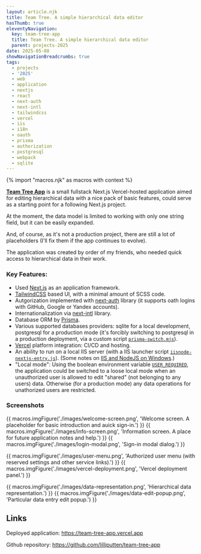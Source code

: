 ```yaml
---
layout: article.njk
title: Team Tree. A simple hierarchical data editor
hasThumb: true
eleventyNavigation:
  key: team-tree-app
  title: Team Tree. A simple hierarchical data editor
  parent: projects-2025
date: 2025-05-08
showNavigationBreadcrumbs: true
tags:
  - projects
  - '2025'
  - web
  - application
  - nextjs
  - react
  - next-auth
  - next-intl
  - tailwindcss
  - vercel
  - iis
  - i18n
  - oauth
  - prisma
  - authorization
  - postgresql
  - webpack
  - sqlite
---
```


<!--
@changed 2025.05.08, 18:41

We've finally launched the first public release of our recent project: a mobile application and a web-site for The March Cat Tales.

-->

{% import "macros.njk" as macros with context %}

[**Team Tree App**](https://team-tree-app.vercel.app) is a  small fullstack Next.js Vercel-hosted application aimed for editing hierarchical data with a nice pack of basic features, could serve as a starting point for a following Next.js project.

At the moment, the data model is limited to working with only one string field, but it can be easily expanded.

And, of course, as it's not a production project, there are still a lot of placeholders (I'll fix them if the app continues to evolve).

The application was created by order of my friends, who needed quick access to hierarchical data in their work.

### Key Features:

- Used [Next.js](https://nextjs.org/) as an application framework.
- [TailwindCSS](https://tailwindcss.com/) based UI, with a minimal amount of SCSS code.
- Autgorization implemented with [next-auth](https://next-auth.js.org/) library (it supports oath logins with GitHub, Google or Yandex accounts).
- Internationalization via [next-intl](https://next-intl.dev/) library.
- Database ORM by [Prisma](https://www.prisma.io/).
- Various supported databases providers: sqlite for a local development, postgresql for a production mode (it's forcibly switching to postgresql in a production deployment, via a custom script [`prisma-switch.mjs`](https://github.com/lilliputten/team-tree-app/blob/main/prisma-switch.mjs)).
- [Vercel](https://vercel.com/) platform integration: CI/CD and hosting.
- An ability to run on a local IIS server (with a IIS launcher script [`iisnode-nextjs-entry.js`](https://github.com/lilliputten/team-tree-app/blob/main/iisnode-nextjs-entry.js)). (Some notes on [IIS and NodeJS on Windows](https://github.com/lilliputten/team-tree-app/blob/main/README.iisnode.md).)
- "Local mode": Using the boolean environment variable [`USER_REQUIRED`](https://github.com/lilliputten/team-tree-app/blob/main/.env.SAMPLE#L10), the application could be switched to a loose local mode when an unauthorized user is allowed to edit "shared" (not belonging to any users) data. Otherwise (for a production mode) any data operations for unathorized users are restricted.

### Screenshots

{{ macros.imgFigure('./images/welcome-screen.png', 'Welcome screen. A placeholder for basic introduction and auick sign-in.') }}
{{ macros.imgFigure('./images/info-screen.png', 'Information screen. A place for future application notes and help.') }}
{{ macros.imgFigure('./images/login-modal.png', 'Sign-in modal dialog.') }}

{{ macros.imgFigure('./images/user-menu.png', 'Authorized user menu (with reserved settings and other service links).') }}
{{ macros.imgFigure('./images/vercel-deployment.png', 'Vercel deployment panel.') }}

{{ macros.imgFigure('./images/data-representation.png', 'Hierarchical data representation.') }}
{{ macros.imgFigure('./images/data-edit-popup.png', 'Particular data entry edit popup.') }}

## Links

Deployed application: https://team-tree-app.vercel.app

Github repository: https://github.com/lilliputten/team-tree-app
